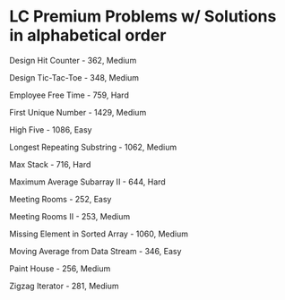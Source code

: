 # LC Premium Problems w/ Solutions in alphabetical order
Design Hit Counter - 362, Medium

Design Tic-Tac-Toe - 348, Medium

Employee Free Time - 759, Hard

First Unique Number - 1429, Medium

High Five - 1086, Easy

Longest Repeating Substring - 1062, Medium

Max Stack - 716, Hard

Maximum Average Subarray II - 644, Hard

Meeting Rooms - 252, Easy

Meeting Rooms II - 253, Medium

Missing Element in Sorted Array - 1060, Medium

Moving Average from Data Stream - 346, Easy

Paint House - 256, Medium

Zigzag Iterator - 281, Medium

